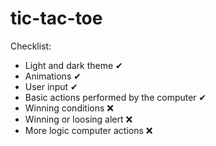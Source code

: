 # tic-tac-toe

Checklist:
- Light and dark theme ✔
- Animations ✔
- User input ✔
- Basic actions performed by the computer ✔
- Winning conditions ❌
- Winning or loosing alert ❌
- More logic computer actions ❌

